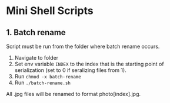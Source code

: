 # Mini Shell Scripts

## 1. Batch rename

Script must be run from the folder where batch rename occurs.

1. Navigate to folder
2. Set env variable `INDEX` to the index that is the starting point of serialization (set to 0 if seralizing files from 1).
3. Run `chmod -x batch-rename`
3. Run `./batch-rename.sh`

All .jpg files will be renamed to format photo[index].jpg.
